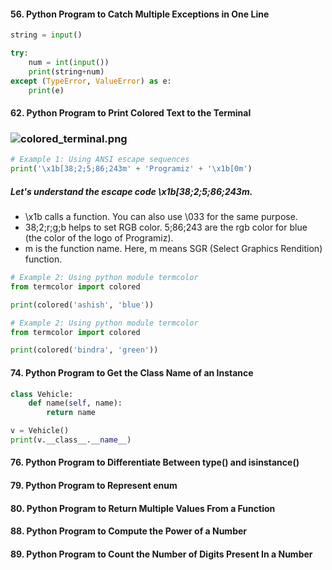 #### 56. Python Program to Catch Multiple Exceptions in One Line
```py title="Multiple exceptions as a parenthesized tuple" linenums="1"
string = input()

try:
    num = int(input())
    print(string+num)
except (TypeError, ValueError) as e:
    print(e)
```
#### 62. Python Program to Print Colored Text to the Terminal
### ![colored_terminal.png](attachment:colored_terminal.png)
```py
# Example 1: Using ANSI escape sequences
print('\x1b[38;2;5;86;243m' + 'Programiz' + '\x1b[0m')
```

##### Let's understand the escape code \x1b[38;2;5;86;243m.

- \x1b calls a function. You can also use \033 for the same purpose.
- 38;2;r;g;b helps to set RGB color. 5;86;243 are the rgb color for blue (the color of the logo of Programiz).
- m is the function name. Here, m means SGR (Select Graphics Rendition) function.
```py
# Example 2: Using python module termcolor
from termcolor import colored

print(colored('ashish', 'blue'))
```
```py
# Example 2: Using python module termcolor
from termcolor import colored

print(colored('bindra', 'green'))
```

#### 74. Python Program to Get the Class Name of an Instance
```py title ="Example 1: Using __class__.__name__"
class Vehicle:
    def name(self, name):
        return name

v = Vehicle()
print(v.__class__.__name__)
```
#### 76. Python Program to Differentiate Between type() and isinstance()
#### 79. Python Program to Represent enum
#### 80. Python Program to Return Multiple Values From a Function
#### 88. Python Program to Compute the Power of a Number
#### 89.  Python Program to Count the Number of Digits Present In a Number
